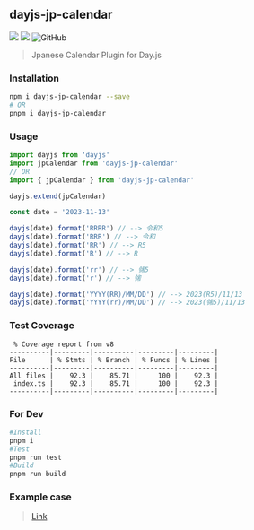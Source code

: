 ## dayjs-jp-calendar

![](https://img.shields.io/npm/v/dayjs-jp-calendar.svg?style=flat)
[![](https://img.shields.io/npm/dm/dayjs-jp-calendar)](https://www.npmjs.com/package/dayjs-jp-calendar)
![GitHub](https://img.shields.io/github/license/laclys/dayjs-jp-calendar)

> Jpanese Calendar Plugin for Day.js

### Installation

```bash
npm i dayjs-jp-calendar --save
# OR
pnpm i dayjs-jp-calendar

```

### Usage

```typescript
import dayjs from 'dayjs'
import jpCalendar from 'dayjs-jp-calendar'
// OR
import { jpCalendar } from 'dayjs-jp-calendar'

dayjs.extend(jpCalendar)

const date = '2023-11-13'

dayjs(date).format('RRRR') // --> 令和5
dayjs(date).format('RRR') // --> 令和
dayjs(date).format('RR') // --> R5
dayjs(date).format('R') // --> R

dayjs(date).format('rr') // --> ㋿5
dayjs(date).format('r') // --> ㋿

dayjs(date).format('YYYY(RR)/MM/DD') // --> 2023(R5)/11/13
dayjs(date).format('YYYY(rr)/MM/DD') // --> 2023(㋿5)/11/13
```

### Test Coverage

```
 % Coverage report from v8
----------|---------|----------|---------|---------|
File      | % Stmts | % Branch | % Funcs | % Lines |
----------|---------|----------|---------|---------|
All files |    92.3 |    85.71 |     100 |    92.3 |
 index.ts |    92.3 |    85.71 |     100 |    92.3 |
----------|---------|----------|---------|---------|
```

### For Dev

```bash
#Install
pnpm i
#Test
pnpm run test
#Build
pnpm run build
```

### Example case

> [Link](https://github.com/laclys/dayjs-jp-calendar/tree/master/demo)
